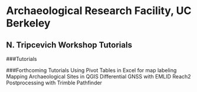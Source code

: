 # Archaeological Research Facility, UC Berkeley
## N. Tripcevich Workshop Tutorials

###Tutorials

###Forthcoming Tutorials
Using Pivot Tables in Excel for map labeling 
Mapping Archaeological Sites in QGIS
Differential GNSS with EMLID Reach2
Postprocessing with Trimble Pathfinder 
